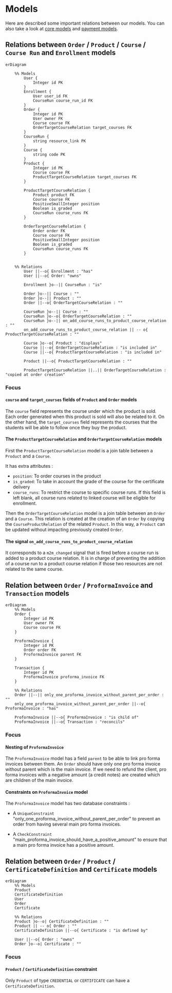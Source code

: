 # Models

Here are described some important relations between our models.
You can also take a look at [core models](https://github.com/openfun/joanie/tree/main/src/backend/joanie/core/models)
and [payment models](https://github.com/openfun/joanie/tree/main/src/backend/joanie/payment/models.py).

## Relations between `Order` / `Product` / `Course` / `Course Run` and `Enrollment` models

```mermaid
erDiagram

    %% Models
        User {
            Integer id PK
        }        
        Enrollment {
            User user_id FK
            CourseRun course_run_id FK
        }
        Order {
            Integer id PK
            User owner FK
            Course course FK
            OrderTargetCourseRelation target_courses FK
        }
        CourseRun {
            string resource_link PK
        }
        Course {
            string code PK 
        }
        Product {
            Integer id PK
            Course course FK
            ProductTargetCourseRelation target_courses FK
        }
        
        ProductTargetCourseRelation {
            Product product FK
            Course course FK
            PositiveSmallInteger position
            Boolean is_graded
            CourseRun course_runs FK
        }
        
        OrderTargetCourseRelation {
            Order order FK
            Course course FK
            PositiveSmallInteger position
            Boolean is_graded
            CourseRun course_runs FK
        }
        
    
    %% Relations
        User ||--o{ Enrollment : "has"
        User ||--o{ Order: "owns"
        
        Enrollment }o--|| CourseRun : "is"
        
        Order }o--|| Course : ""
        Order }o--|| Product : ""
        Order ||--o{ OrderTargetCourseRelation : ""
        
        CourseRun }o--|| Course : ""
        CourseRun }o--o{ OrderTargetCourseRelation : "" 
        CourseRun }o--|| on_add_course_runs_to_product_course_relation : ""
        on_add_course_runs_to_product_course_relation || -- o{ ProductTargetCourseRelation : ""
        
        Course }o--o{ Product : "displays"
        Course ||--o{ OrderTargetCourseRelation : "is included in"
        Course ||--o{ ProductTargetCourseRelation : "is included in"
        
        Product ||--o{ ProductTargetCourseRelation : ""
        
        ProductTargetCourseRelation ||..|| OrderTargetCourseRelation : "copied at order creation"
```

### Focus

#### `course` and `target_courses` fields of `Product` and `Order` models

The `course` field represents the course under which the product is sold. Each order generated when
this product is sold will also be related to it. On the other hand, the `target_courses` field
represents the courses that the students will be able to follow once they buy the product.

#### The `ProductTargetCourseRelation` and `OrderTargetCourseRelation` models

First the `ProductTargetCourseRelation` model is a join table between  a `Product` and a `Course`.

It has extra attributes :
- `position`: To order courses in the product
- `is_graded`: To take in account the grade of the course for the certificate delivery
- `course_runs`: To restrict the course to specific course runs. If this field is left blank, all 
  course runs related to linked course will be eligible for enrollment.

Then the `OrderTargetCourseRelation` model is a join table between an `Order` and a `Course`.
This relation is created at the creation of an `Order` by copying the `CourseProductRelation`
of the related `Product`. In this way, a `Product` can be updated without impacting previously
created `Order`.

#### The signal `on_add_course_runs_to_product_course_relation`

It corresponds to a `m2m_changed` signal that is fired before a course run is added to a
product course relation. It is in charge of preventing the addition of a course run to a product
course relation if those two resources are not related to the same course.


## Relation between `Order` / `ProformaInvoice` and `Transaction` models

```mermaid
erDiagram
    %% Models
    Order {
        Integer id PK
        User owner FK
        Course course FK
    }

    ProformaInvoice {
        Integer id PK
        Order order FK
        ProformaInvoice parent FK
    }
    
    Transaction {
        Integer id PK
        ProformaInvoice proforma_invoice FK
    }
    
    %% Relations
    Order ||--|| only_one_proforma_invoice_without_parent_per_order : ""
    only_one_proforma_invoice_without_parent_per_order ||--o{ ProformaInvoice : "has"
    
    ProformaInvoice ||--o{ ProformaInvoice : "is child of"
    ProformaInvoice ||--o{ Transaction : "reconcils"
```

### Focus

#### Nesting of `ProformaInvoice`

The `ProformaInvoice` model has a field `parent` to be able to link pro forma invoices between them.
An `Order` should have only one pro forma invoice without parent which is the main invoice. If we
need to refund the client, pro forma invoices with a negative amount (a credit notes) are created
which are children of the main invoice.

#### Constraints on `ProformaInvoice` model

The `ProformaInvoice` model has two database constraints :

- A `UniqueConstraint` "only_one_proforma_invoice_without_parent_per_order" to prevent an order from 
having several main pro forma invoices.

- A `CheckConstraint` "main_proforma_invoice_should_have_a_positive_amount" to ensure that a
main pro forma invoice has a positive amount.

## Relation between `Order` / `Product` / `CertificateDefinition` and `Certificate` models

```mermaid
erDiagram
    %% Models
    Product
    CertificateDefinition
    User
    Order
    Certificate
    
    %% Relations
    Product }o--o| CertificateDefinition : ""
    Product || -- o{ Order : ""
    CertificateDefinition ||--o{ Certificate : "is defined by"
    
    User ||--o{ Order : "owns"
    Order }o--o| Certificate : ""
```

### Focus

#### `Product` / `CertificateDefinition` constraint

Only `Product` of type `CREDENTIAL` or `CERTIFICATE` can have a `CertificateDefinition`.
